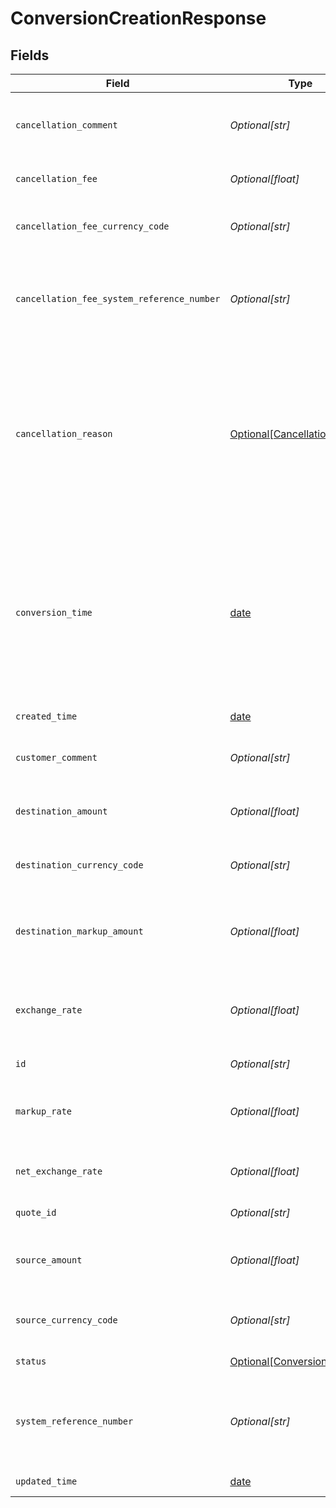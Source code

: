 # ConversionCreationResponse


## Fields

| Field                                                                                                                                                                                                                   | Type                                                                                                                                                                                                                    | Required                                                                                                                                                                                                                | Description                                                                                                                                                                                                             | Example                                                                                                                                                                                                                 |
| ----------------------------------------------------------------------------------------------------------------------------------------------------------------------------------------------------------------------- | ----------------------------------------------------------------------------------------------------------------------------------------------------------------------------------------------------------------------- | ----------------------------------------------------------------------------------------------------------------------------------------------------------------------------------------------------------------------- | ----------------------------------------------------------------------------------------------------------------------------------------------------------------------------------------------------------------------- | ----------------------------------------------------------------------------------------------------------------------------------------------------------------------------------------------------------------------- |
| `cancellation_comment`                                                                                                                                                                                                  | *Optional[str]*                                                                                                                                                                                                         | :heavy_minus_sign:                                                                                                                                                                                                      | Free text comment for clients to record and track cancellation of the conversion.                                                                                                                                       | Cancelling due to change of plans.                                                                                                                                                                                      |
| `cancellation_fee`                                                                                                                                                                                                      | *Optional[float]*                                                                                                                                                                                                       | :heavy_minus_sign:                                                                                                                                                                                                      | The fee charged when executing the cancellation.                                                                                                                                                                        |                                                                                                                                                                                                                         |
| `cancellation_fee_currency_code`                                                                                                                                                                                        | *Optional[str]*                                                                                                                                                                                                         | :heavy_minus_sign:                                                                                                                                                                                                      | 3-letter [ISO-4217 currency code](https://www.iso.org/iso-4217-currency-codes.html) for the cancellation fee.                                                                                                           |                                                                                                                                                                                                                         |
| `cancellation_fee_system_reference_number`                                                                                                                                                                              | *Optional[str]*                                                                                                                                                                                                         | :heavy_minus_sign:                                                                                                                                                                                                      | Unique identifier for wallet financial activities used in all Nium reports and dashboards. Refer to [doc](https://docs.nium.com/apis/reference/clienttransactions) for details.                                         | 1234567890F                                                                                                                                                                                                             |
| `cancellation_reason`                                                                                                                                                                                                   | [Optional[CancellationReason]](../../models/shared/cancellationreason.md)                                                                                                                                               | :heavy_minus_sign:                                                                                                                                                                                                      | Reason for a conversion cancellation. <br/>  * `user_cancel`: User initiated cancellation.<br/>  * `insufficient_fund`: Cancellation due to insufficient balance in the wallet at the time of conversion execution.<br/> |                                                                                                                                                                                                                         |
| `conversion_time`                                                                                                                                                                                                       | [date](https://docs.python.org/3/library/datetime.html#date-objects)                                                                                                                                                    | :heavy_minus_sign:                                                                                                                                                                                                      | Scheduled settlement time in UTC. This is significant for future-dated conversions (e.g., nextDay, 2days). Ensure sufficient funds in the customer's wallet before this time to avoid cancellation and related charges. | 2021-03-09T06:46:03.000Z                                                                                                                                                                                                |
| `created_time`                                                                                                                                                                                                          | [date](https://docs.python.org/3/library/datetime.html#date-objects)                                                                                                                                                    | :heavy_minus_sign:                                                                                                                                                                                                      | Time of creation in UTC.                                                                                                                                                                                                | 2021-03-09T06:46:03.000Z                                                                                                                                                                                                |
| `customer_comment`                                                                                                                                                                                                      | *Optional[str]*                                                                                                                                                                                                         | :heavy_minus_sign:                                                                                                                                                                                                      | Free text comment for clients to record and track the conversion.                                                                                                                                                       | Converting SGD to INR during Travel.                                                                                                                                                                                    |
| `destination_amount`                                                                                                                                                                                                    | *Optional[float]*                                                                                                                                                                                                       | :heavy_minus_sign:                                                                                                                                                                                                      | The amount needed in the destination currency.                                                                                                                                                                          | 13.42                                                                                                                                                                                                                   |
| `destination_currency_code`                                                                                                                                                                                             | *Optional[str]*                                                                                                                                                                                                         | :heavy_minus_sign:                                                                                                                                                                                                      | 3-letter [ISO-4217 currency code](https://www.iso.org/iso-4217-currency-codes.html) for the destination amount.                                                                                                         | SGD                                                                                                                                                                                                                     |
| `destination_markup_amount`                                                                                                                                                                                             | *Optional[float]*                                                                                                                                                                                                       | :heavy_minus_sign:                                                                                                                                                                                                      | The amount charged in the destination currency as the markup for the conversion.                                                                                                                                        | 0.07                                                                                                                                                                                                                    |
| `exchange_rate`                                                                                                                                                                                                         | *Optional[float]*                                                                                                                                                                                                       | :heavy_minus_sign:                                                                                                                                                                                                      | Foreign exchange market rate for the currency pair, used as the benchmark for quote calculation.                                                                                                                        | 1.349324513                                                                                                                                                                                                             |
| `id`                                                                                                                                                                                                                    | *Optional[str]*                                                                                                                                                                                                         | :heavy_minus_sign:                                                                                                                                                                                                      | Unique identifier of the conversion.                                                                                                                                                                                    | conversion_1234567890abcdefABCDEF                                                                                                                                                                                       |
| `markup_rate`                                                                                                                                                                                                           | *Optional[float]*                                                                                                                                                                                                       | :heavy_minus_sign:                                                                                                                                                                                                      | Markup rate applied to the exchange rate for the conversion by Nium.                                                                                                                                                    | 0.006745677                                                                                                                                                                                                             |
| `net_exchange_rate`                                                                                                                                                                                                     | *Optional[float]*                                                                                                                                                                                                       | :heavy_minus_sign:                                                                                                                                                                                                      | Exchange rate with markup to be used for the conversion.                                                                                                                                                                | 1.342255231                                                                                                                                                                                                             |
| `quote_id`                                                                                                                                                                                                              | *Optional[str]*                                                                                                                                                                                                         | :heavy_minus_sign:                                                                                                                                                                                                      | Unique identifier of the quote.                                                                                                                                                                                         | quote_1234567890abcdefABCDEF                                                                                                                                                                                            |
| `source_amount`                                                                                                                                                                                                         | *Optional[float]*                                                                                                                                                                                                       | :heavy_minus_sign:                                                                                                                                                                                                      | The source amount to be converted to the destination currency.                                                                                                                                                          | 13.42                                                                                                                                                                                                                   |
| `source_currency_code`                                                                                                                                                                                                  | *Optional[str]*                                                                                                                                                                                                         | :heavy_minus_sign:                                                                                                                                                                                                      | 3-letter [ISO-4217 currency code](https://www.iso.org/iso-4217-currency-codes.html) for the source amount.                                                                                                              | USD                                                                                                                                                                                                                     |
| `status`                                                                                                                                                                                                                | [Optional[ConversionStatus]](../../models/shared/conversionstatus.md)                                                                                                                                                   | :heavy_minus_sign:                                                                                                                                                                                                      | The status of the conversion.                                                                                                                                                                                           |                                                                                                                                                                                                                         |
| `system_reference_number`                                                                                                                                                                                               | *Optional[str]*                                                                                                                                                                                                         | :heavy_minus_sign:                                                                                                                                                                                                      | Unique identifier for wallet financial activities used in all Nium reports and dashboards. Refer to [doc](https://docs.nium.com/apis/reference/clienttransactions) for details.                                         | WFT1234567890                                                                                                                                                                                                           |
| `updated_time`                                                                                                                                                                                                          | [date](https://docs.python.org/3/library/datetime.html#date-objects)                                                                                                                                                    | :heavy_minus_sign:                                                                                                                                                                                                      | Time of update in UTC.                                                                                                                                                                                                  | 2021-03-09T06:46:03.000Z                                                                                                                                                                                                |